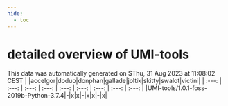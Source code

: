 ```yaml
---
hide:
  - toc
---
```


detailed overview of UMI-tools
==============================


This data was automatically generated on $Thu, 31 Aug 2023 at 11:08:02 CEST
| |accelgor|doduo|donphan|gallade|joltik|skitty|swalot|victini|
| :---: | :---: | :---: | :---: | :---: | :---: | :---: | :---: | :---: |
|UMI-tools/1.0.1-foss-2019b-Python-3.7.4|-|x|x|-|x|x|-|x|
